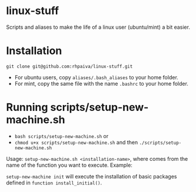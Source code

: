 # linux-stuff
Scripts and aliases to make the life of a linux user (ubuntu/mint) a bit easier.

# Installation
`git clone git@github.com:rhpaiva/linux-stuff.git`

- For ubuntu users, copy `aliases/.bash_aliases` to your home folder.
- For mint, copy the same file with the name `.bashrc` to your home folder.

# Running scripts/setup-new-machine.sh
- `bash scripts/setup-new-machine.sh` or 
- `chmod u+x scripts/setup-new-machine.sh` and then `./scripts/setup-new-machine.sh`

Usage: 
`setup-new-machine.sh <installation-name>`, where <installation-name> 
comes from the name of the function you want to execute. Example:

`setup-new-machine init` will execute the installation of basic packages defined in `function install_initial()`.
